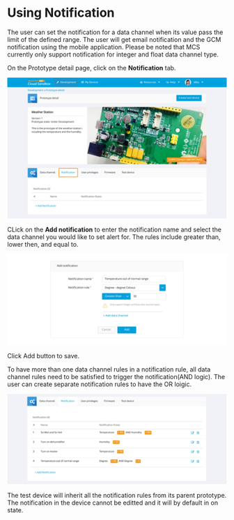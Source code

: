 # Using Notification

The user can set the notification for a data channel when its value pass the limit of the defined range. The user will get email notification and the GCM notification using the mobile application. Please be noted that MCS currently only support notification for integer and float data channel type.


On the Prototype detail page, click on the **Notification** tab.

![](https://raw.githubusercontent.com/Mediatek-Cloud/MCS/master/graphics/notification/not1.jpg)

CLick on the **Add notification** to enter the notification name and select the data channel you would like to set alert for. The rules include greater than, lower then, and equal to.

![](https://raw.githubusercontent.com/Mediatek-Cloud/MCS/master/graphics/notification/not2.jpg)

Click Add button to save.

To have more than one data channel rules in a notification rule, all data channel rules need to be satisfied to trigger the notification(AND logic). The user can create separate notification rules to have the OR loigic.

![](https://raw.githubusercontent.com/Mediatek-Cloud/MCS/master/graphics/notification/not3.jpg)

The test device will inherit all the notification rules from its parent prototype. The notification in the device cannot be editted and it will by default in on state.


